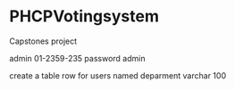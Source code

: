 # PHCPVotingsystem
Capstones project


admin 01-2359-235
password admin

create a table row  for users
named deparment varchar 100